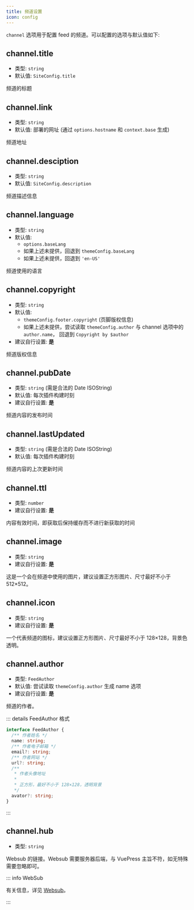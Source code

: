 ```yaml
---
title: 频道设置
icon: config
---
```


`channel` 选项用于配置 feed 的频道。可以配置的选项与默认值如下:

## channel.title

- 类型: `string`
- 默认值: `SiteConfig.title`

频道的标题

## channel.link

- 类型: `string`
- 默认值: 部署的网址 (通过 `options.hostname` 和 `context.base` 生成)

频道地址

## channel.desciption

- 类型: `string`
- 默认值: `SiteConfig.description`

频道描述信息

## channel.language

- 类型: `string`
- 默认值:
  - `options.baseLang`
  - 如果上述未提供，回退到 `themeConfig.baseLang`
  - 如果上述未提供，回退到 `'en-US'`

频道使用的语言

## channel.copyright

- 类型: `string`
- 默认值:
  - `themeConfig.footer.copyright` (页脚版权信息)
  - 如果上述未提供，尝试读取 `themeConfig.author` 与 channel 选项中的 `author.name`， 回退到 `Copyright by $author`
- 建议自行设置: **是**

频道版权信息

## channel.pubDate

- 类型: `string` (需是合法的 Date ISOString)
- 默认值: 每次插件构建时刻
- 建议自行设置: **是**

频道内容的发布时间

## channel.lastUpdated

- 类型: `string` (需是合法的 Date ISOString)
- 默认值: 每次插件构建时刻

频道内容的上次更新时间

## channel.ttl

- 类型: `number`
- 建议自行设置: **是**

内容有效时间，即获取后保持缓存而不进行新获取的时间

## channel.image

- 类型: `string`
- 建议自行设置: **是**

这是一个会在频道中使用的图片，建议设置正方形图片、尺寸最好不小于 512×512。

## channel.icon

- 类型: `string`
- 建议自行设置: **是**

一个代表频道的图标，建议设置正方形图片、尺寸最好不小于 128×128，背景色透明。

## channel.author

- 类型: `FeedAuthor`
- 默认值: 尝试读取 `themeConfig.author` 生成 name 选项
- 建议自行设置: **是**

频道的作者。

::: details FeedAuthor 格式

```ts
interface FeedAuthor {
  /** 作者姓名 */
  name: string;
  /** 作者电子邮箱 */
  email?: string;
  /** 作者网站 */
  url?: string;
  /**
   * 作者头像地址
   *
   * 正方形，最好不小于 128×128，透明背景
   */
  avator?: string;
}
```

:::

## channel.hub

- 类型: `string`

Websub 的链接。Websub 需要服务器后端，与 VuePress 主旨不符，如无特殊需要忽略即可。

::: info WebSub

有关信息，详见 [Websub](https://w3c.github.io/websub/#subscription-migration)。

:::
